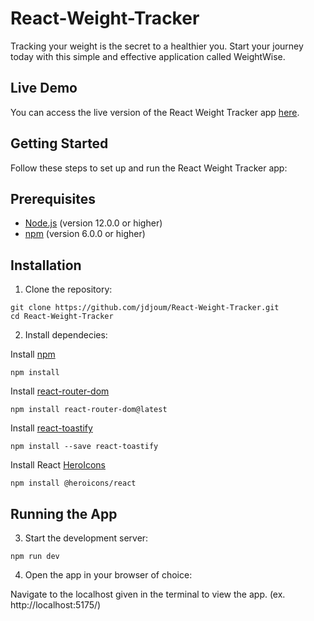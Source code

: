 # React-Weight-Tracker

Tracking your weight is the secret to a healthier you. Start your journey today with this simple and effective application called WeightWise.

## Live Demo
You can access the live version of the React Weight Tracker app [here](https://jdjoum.github.io/React-Weight-Tracker).

## Getting Started
Follow these steps to set up and run the React Weight Tracker app:

## Prerequisites
- [Node.js](https://nodejs.org/en) (version 12.0.0 or higher)
- [npm](https://www.npmjs.com/) (version 6.0.0 or higher)

## Installation
1. Clone the repository:
```
git clone https://github.com/jdjoum/React-Weight-Tracker.git
cd React-Weight-Tracker
```

2. Install dependecies:

Install [npm](https://www.npmjs.com/)
```
npm install
```
Install [react-router-dom](https://reactrouter.com/en/main)
```
npm install react-router-dom@latest
```
Install [react-toastify](https://www.npmjs.com/package/react-toastify)
```
npm install --save react-toastify
```
Install React [HeroIcons](https://www.npmjs.com/package/heroicons)
```
npm install @heroicons/react 
```

## Running the App
3. Start the development server:
```
npm run dev
```
4. Open the app in your browser of choice:

Navigate to the localhost given in the terminal to view the app. (ex. http://localhost:5175/)


